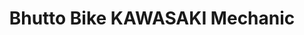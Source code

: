 ---
title: "Bhutto Bike KAWASAKI Mechanic"
url: /karachi/bhutto-bike-kawasaki-mechanic/
shop: Autowerkstatt
---